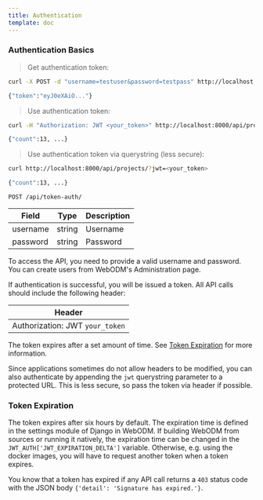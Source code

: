 ```yaml
---
title: Authentication
template: doc
---
```


### Authentication Basics

> Get authentication token:

```bash
curl -X POST -d "username=testuser&password=testpass" http://localhost:8000/api/token-auth/

{"token":"eyJ0eXAiO..."}
```

> Use authentication token:

```bash
curl -H "Authorization: JWT <your_token>" http://localhost:8000/api/projects/

{"count":13, ...}
```

> Use authentication token via querystring (less secure):

```bash
curl http://localhost:8000/api/projects/?jwt=<your_token>

{"count":13, ...}
```


`POST /api/token-auth/`

Field | Type | Description
----- | ---- | -----------
username | string | Username
password | string | Password

To access the API, you need to provide a valid username and password. You can create users from WebODM's Administration page.

If authentication is successful, you will be issued a token. All API calls should include the following header:

Header |
------ |
Authorization: JWT `your_token` |

The token expires after a set amount of time. See [Token Expiration](#token-expiration) for more information.

Since applications sometimes do not allow headers to be modified, you can also authenticate by appending the `jwt` querystring parameter to a protected URL. This is less secure, so pass the token via header if possible.


### Token Expiration

The token expires after six hours by default. The expiration time is defined in the settings module of Django in WebODM. If building WebODM from sources or running it natively, the expiration time can be changed in the `JWT_AUTH['JWT_EXPIRATION_DELTA']` variable. Otherwise, e.g. using the docker images, you will have to request another token when a token expires.

You know that a token has expired if any API call returns a `403` status code with the JSON body `{'detail': 'Signature has expired.'}`.
